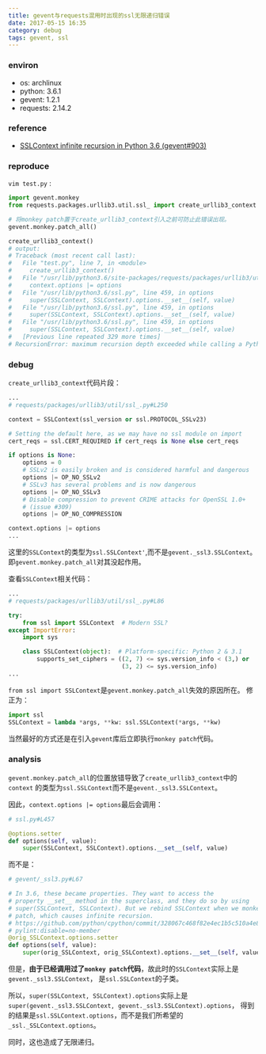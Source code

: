 ```yaml
---
title: gevent与requests混用时出现的ssl无限递归错误
date: 2017-05-15 16:35
category: debug
tags: gevent, ssl
---
```


### environ
* os: archlinux
* python: 3.6.1
* gevent: 1.2.1
* requests: 2.14.2


### reference
* [SSLContext infinite recursion in Python 3.6 (gevent#903)](https://github.com/gevent/gevent/issues/903)


### reproduce
`vim test.py` :
```python
import gevent.monkey
from requests.packages.urllib3.util.ssl_ import create_urllib3_context

# 将monkey patch置于create_urllib3_context引入之前可防止此错误出现。
gevent.monkey.patch_all()

create_urllib3_context()
# output:
# Traceback (most recent call last):
#   File "test.py", line 7, in <module>
#     create_urllib3_context()
#   File "/usr/lib/python3.6/site-packages/requests/packages/urllib3/util/ssl_.py", line 265, in create_urllib3_context
#     context.options |= options
#   File "/usr/lib/python3.6/ssl.py", line 459, in options
#     super(SSLContext, SSLContext).options.__set__(self, value)
#   File "/usr/lib/python3.6/ssl.py", line 459, in options
#     super(SSLContext, SSLContext).options.__set__(self, value)
#   File "/usr/lib/python3.6/ssl.py", line 459, in options
#     super(SSLContext, SSLContext).options.__set__(self, value)
#   [Previous line repeated 329 more times]
# RecursionError: maximum recursion depth exceeded while calling a Python object
```


### debug
`create_urllib3_context`代码片段：
```python
...
# requests/packages/urllib3/util/ssl_.py#L250

context = SSLContext(ssl_version or ssl.PROTOCOL_SSLv23)

# Setting the default here, as we may have no ssl module on import
cert_reqs = ssl.CERT_REQUIRED if cert_reqs is None else cert_reqs

if options is None:
    options = 0
    # SSLv2 is easily broken and is considered harmful and dangerous
    options |= OP_NO_SSLv2
    # SSLv3 has several problems and is now dangerous
    options |= OP_NO_SSLv3
    # Disable compression to prevent CRIME attacks for OpenSSL 1.0+
    # (issue #309)
    options |= OP_NO_COMPRESSION

context.options |= options
...
```
这里的`SSLContext`的类型为`ssl.SSLContext'`,而不是`gevent._ssl3.SSLContext`。
即`gevent.monkey.patch_all`对其没起作用。

查看`SSLContext`相关代码：
```python
...
# requests/packages/urllib3/util/ssl_.py#L86

try:
    from ssl import SSLContext  # Modern SSL?
except ImportError:
    import sys

    class SSLContext(object):  # Platform-specific: Python 2 & 3.1
        supports_set_ciphers = ((2, 7) <= sys.version_info < (3,) or
                                (3, 2) <= sys.version_info)
...
```
`from ssl import SSLContext`是`gevent.monkey.patch_all`失效的原因所在。
修正为：
```python
import ssl
SSLContext = lambda *args, **kw: ssl.SSLContext(*args, **kw)
```
当然最好的方式还是在引入`gevent`库后立即执行`monkey patch`代码。


### analysis
`gevent.monkey.patch_all`的位置放错导致了`create_urllib3_context`中的`context`
的类型为`ssl.SSLContext`而不是`gevent._ssl3.SSLContext`。

因此，`context.options |= options`最后会调用：
```python
# ssl.py#L457

@options.setter
def options(self, value):
    super(SSLContext, SSLContext).options.__set__(self, value)
```
而不是：
```python
# gevent/_ssl3.py#L67

# In 3.6, these became properties. They want to access the
# property __set__ method in the superclass, and they do so by using
# super(SSLContext, SSLContext). But we rebind SSLContext when we monkey
# patch, which causes infinite recursion.
# https://github.com/python/cpython/commit/328067c468f82e4ec1b5c510a4e84509e010f296
# pylint:disable=no-member
@orig_SSLContext.options.setter
def options(self, value):
    super(orig_SSLContext, orig_SSLContext).options.__set__(self, value)
```
但是，**由于已经调用过了`monkey patch`代码**，故此时的`SSLContext`实际上是`gevent._ssl3.SSLContext`，
是`ssl.SSLContext`的子类。

所以，`super(SSLContext, SSLContext).options`实际上是`super(gevent._ssl3.SSLContext, gevent._ssl3.SSLContext).options`，
得到的结果是`ssl.SSLContext.options`，而不是我们所希望的`_ssl._SSLContext.options`。

同时，这也造成了无限递归。
